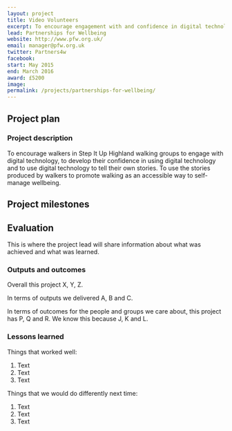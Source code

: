 ```yaml
---
layout: project
title: Video Volunteers
excerpt: To encourage engagement with and confidence in digital technology
lead: Partnerships for Wellbeing
website: http://www.pfw.org.uk/
email: manager@pfw.org.uk
twitter: Partners4w
facebook: 
start: May 2015
end: March 2016
award: £5200
image:
permalink: /projects/partnerships-for-wellbeing/ 
---
```


## Project plan

### Project description

To encourage walkers in Step It Up Highland walking groups to engage with digital technology, to develop their confidence in using digital technology and to use digital technology to tell their own stories. To use the stories produced by walkers to promote walking as an accessible way to self-manage wellbeing.


## Project milestones



## Evaluation

This is where the project lead will share information about what was achieved and what was learned.

### Outputs and outcomes

Overall this project X, Y, Z.

In terms of outputs we delivered A, B and C.

In terms of outcomes for the people and groups we care about, this project has P, Q and R. We know this because J, K and L.

### Lessons learned

Things that worked well:

1. Text
2. Text
3. Text

Things that we would do differently next time:

1. Text
2. Text
3. Text
